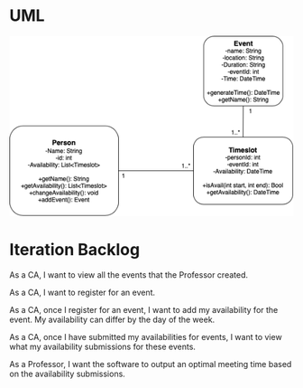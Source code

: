 
# UML
![](/docs/UMLIteration2.png)

# Iteration Backlog

As a CA, I want to view all the events that the Professor created.

As a CA, I want to register for an event.

As a CA, once I register for an event, I want to add my availability for the event. My availability can differ by the day of the week. 

As a CA, once I have submitted my availabilities for events, I want to view what my availability submissions for these events.

As a Professor, I want the software to output an optimal meeting time based on the availability submissions.

